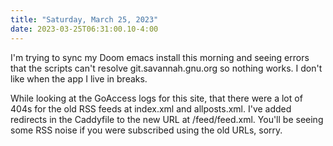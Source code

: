 ```yaml
---
title: "Saturday, March 25, 2023"
date: 2023-03-25T06:31:00.10-4:00
---
```


I'm trying to sync my Doom emacs install this morning and seeing errors that the scripts can't resolve git.savannah.gnu.org so nothing works. I don't like when the app I live in breaks.

While looking at the GoAccess logs for this site, that there were a lot of 404s for the old RSS feeds at index.xml and allposts.xml. I've added redirects in the Caddyfile to the new URL at /feed/feed.xml. You'll be seeing some RSS noise if you were subscribed using the old URLs, sorry.
